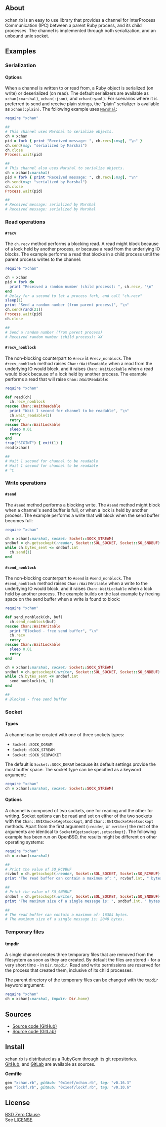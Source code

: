 ## About

xchan.rb is an easy to use library that provides a channel for
InterProcess Communication (IPC) between a parent Ruby process,
and its child processes. The channel is implemented through both
serialization, and an unbound unix socket.

## Examples

### Serialization

#### Options

When a channel is written to or read from, a Ruby object is serialized
(on write) or deserialized (on read). The default serializers are available as
`xchan(:marshal)`, `xchan(:json)`, and `xchan(:yaml)`. For scenarios where it
is preferred to send and receive plain strings, the "plain" serializer is
available as `xchan(:plain)`. The following example uses
[`Marshal`](https://www.rubydoc.info/stdlib/core/Marshal):

```ruby
require "xchan"

##
# This channel uses Marshal to serialize objects.
ch = xchan
pid = fork { print "Received message: ", ch.recv[:msg], "\n" }
ch.send(msg: "serialized by Marshal")
ch.close
Process.wait(pid)

##
# This channel also uses Marshal to serialize objects.
ch = xchan(:marshal)
pid = fork { print "Received message: ", ch.recv[:msg], "\n"
ch.send(msg: "serialized by Marshal")
ch.close
Process.wait(pid)

##
# Received message: serialized by Marshal
# Received message: serialized by Marshal
```

### Read operations

#### `#recv`

The `ch.recv` method performs a blocking read. A read might block because
of a lock held by another process, or because a read from the underlying IO blocks.
The example performs a read that blocks in a child process until the parent process
writes to the channel:

```ruby
require "xchan"

ch = xchan
pid = fork do
  print "Received a random number (child process): ", ch.recv, "\n"
end
# Delay for a second to let a process fork, and call "ch.recv"
sleep(1)
print "Send a random number (from parent process)", "\n"
ch.send(rand(21))
Process.wait(pid)
ch.close

##
# Send a random number (from parent process)
# Received random number (child process): XX
```

#### `#recv_nonblock`

The non-blocking counterpart to `#recv` is `#recv_nonblock`. The `#recv_nonblock` method
raises `Chan::WaitReadable` when a read from the underlying IO would block, and
it raises `Chan::WaitLockable` when a read would block because of a lock held by another
process. The example performs a read that will raise `Chan::WaitReadable`:

```ruby
require "xchan"

def read(ch)
  ch.recv_nonblock
rescue Chan::WaitReadable
  print "Wait 1 second for channel to be readable", "\n"
  ch.wait_readable(1)
  retry
rescue Chan::WaitLockable
  sleep 0.01
  retry
end
trap("SIGINT") { exit(1) }
read(xchan)

##
# Wait 1 second for channel to be readable
# Wait 1 second for channel to be readable
# ^C
```

### Write operations

#### `#send`

The `#send` method performs a blocking write. The `#send` method might block when a
channel's send buffer is full, or when a lock is held by another process. The
example performs a write that will block when the send buffer becomes full:


```ruby
require "xchan"

ch = xchan(:marshal, socket: Socket::SOCK_STREAM)
sndbuf = ch.getsockopt(:reader, Socket::SOL_SOCKET, Socket::SO_SNDBUF)
while ch.bytes_sent <= sndbuf.int
  ch.send(1)
end
```

#### `#send_nonblock`

The non-blocking counterpart to `#send` is `#send_nonblock`. The `#send_nonblock`
method raises `Chan::WaitWritable` when a write to the underlying IO would block,
and it raises `Chan::WaitLockable` when a lock held by another process. The example
builds on the last example by freeing space on the send buffer when a write is found
to block:

```ruby
require "xchan"

def send_nonblock(ch, buf)
  ch.send_nonblock(buf)
rescue Chan::WaitWritable
  print "Blocked - free send buffer", "\n"
  ch.recv
  retry
rescue Chan::WaitLockable
  sleep 0.01
  retry
end

ch = xchan(:marshal, socket: Socket::SOCK_STREAM)
sndbuf = ch.getsockopt(:writer, Socket::SOL_SOCKET, Socket::SO_SNDBUF)
while ch.bytes_sent <= sndbuf.int
  send_nonblock(ch, 1)
end

##
# Blocked - free send buffer
```

### Socket

#### Types

A channel can be created with one of three sockets types:

* `Socket::SOCK_DGRAM`
* `Socket::SOCK_STREAM`
* `Socket::SOCK_SEQPACKET`

The default is `Socket::SOCK_DGRAM` because its default settings
provide the most buffer space. The socket type can be specified as
a keyword argument:

```ruby
require "xchan"
ch = xchan(:marshal, socket: Socket::SOCK_STREAM)
```

#### Options

A channel is composed of two sockets, one for reading and the other for writing.
Socket options can be read and set on either of the two sockets with the
`Chan::UNIXSocket#getsockopt`, and `Chan::UNIXSocket#setsockopt` methods.
Apart from the first argument (`:reader`, or `:writer`) the rest of the arguments
are identical to `Socket#{getsockopt,setsockopt}`. The following example has been
run on OpenBSD, the results might be different on other operating systems:

```ruby
require "xchan"
ch = xchan(:marshal)

##
# Print the value of SO_RCVBUF
rcvbuf = ch.getsockopt(:reader, Socket::SOL_SOCKET, Socket::SO_RCVBUF)
print "The read buffer can contain a maximum of: ", rcvbuf.int, " bytes.\n"

##
# Print the value of SO_SNDBUF
sndbuf = ch.getsockopt(:writer, Socket::SOL_SOCKET, Socket::SO_SNDBUF)
print "The maximum size of a single message is: ", sndbuf.int, " bytes.\n"

##
# The read buffer can contain a maximum of: 16384 bytes.
# The maximum size of a single message is: 2048 bytes.
```

### Temporary files

#### tmpdir

A single channel creates three temporary files that are removed
from the filesystem as soon as they are created. By default the
files are stored - for a very short time - in `Dir.tmpdir`. Read
and write permissions are reserved for the process that created
them, inclusive of its child processes.

The parent directory of the temporary files can be changed with the
`tmpdir` keyword argument:

```ruby
require "xchan"
ch = xchan(:marshal, tmpdir: Dir.home)
```

## Sources

* [Source code (GitHub)](https://github.com/0x1eef/xchan.rb#readme)
* [Source code (GitLab)](https://gitlab.com/0x1eef/xchan.rb#about)

## Install

xchan.rb is distributed as a RubyGem through its git repositories. <br>
[GitHub](https://github.com/0x1eef/xchan.rb),
and
[GitLab](https://gitlab.com/0x1eef/xchan.rb)
are available as sources.

**Gemfile**

```ruby
gem "xchan.rb", github: "0x1eef/xchan.rb", tag: "v0.16.3"
gem "lockf.rb", github: "0x1eef/lockf.rb", tag: "v0.10.6"
```

## <a id="license"> License </a>

[BSD Zero Clause](https://choosealicense.com/licenses/0bsd/).
<br>
See [LICENSE](./LICENSE).
